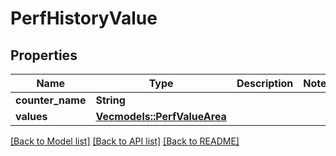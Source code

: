 # PerfHistoryValue

## Properties

Name | Type | Description | Notes
------------ | ------------- | ------------- | -------------
**counter_name** | **String** |  | 
**values** | [**Vec<models::PerfValueArea>**](PerfValueArea.md) |  | 

[[Back to Model list]](../README.md#documentation-for-models) [[Back to API list]](../README.md#documentation-for-api-endpoints) [[Back to README]](../README.md)


